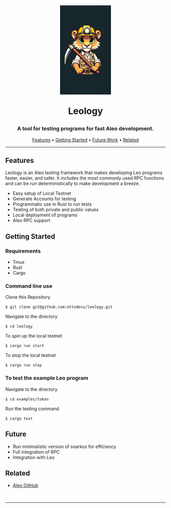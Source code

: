 <!-- Using h2 instead of h1 because npm doesn't support align=center on h1 tags -->
<h1 align="center">
  <a href="#readme" title="Leology README.md"><img alt="Leology" src="README/leologo.png" alt="Leology" width="160"/></a>


Leology

</h1>

<h3 align="center">
  A tool for testing programs for fast Aleo development.
</h3>


<p align="center">
  <a href="#features">Features</a> •
  <a href="#getting-started">Getting Started</a> •
  <a href="#future">Future Work</a> •
  <a href="#related">Related</a>
</p>

---

## Features

Leology is an Aleo testing framework that makes developing Leo programs faster, easier, and safer. It includes the most commonly used RPC functions and can be run deterministically to make development a breeze.

- Easy setup of Local Testnet
- Generate Accounts for testing
- Programmatic use in Rust to run tests
- Testing of both private and public values
- Local deployment of programs
- Aleo RPC support 

## Getting Started

### Requirements

- Tmux
- Rust
- Cargo

### Command line use

Clone this Repository

```console
$ git clone git@github.com:ottodevs/leology.git
```

Navigate to the directory

```console
$ cd leology
```

To spin up the local testnet

```console
$ cargo run start
```

To stop the local testnet

```console
$ cargo run stop
```

### To test the example Leo program

Navigate to the directory

```console
$ cd examples/token
```

Run the testing command

```console
$ cargo test
```

## Future

- Run minimalistic version of snarkos for efficiency
- Full integration of RPC
- Integration with Leo

## Related

- [Aleo GitHub](https://github.com/aleoHQ/)

<br/>

---

